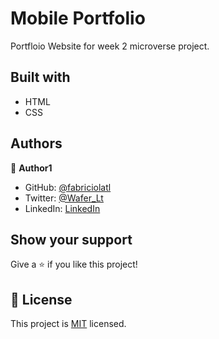 # Mobile Portfolio

Portfloio Website for week 2 microverse project. 


## Built with

 - HTML
 - CSS
## Authors

👤 **Author1**

- GitHub: [@fabriciolatl](https://github.com/fabricioaltl)
- Twitter: [@Wafer_Lt](https://twitter.com/wafer_lt)
- LinkedIn: [LinkedIn](https://linkedin.com/in/fabriciolatorrel)



## Show your support

Give a ⭐️ if you like this project!



## 📝 License

This project is [MIT](./MIT.md) licensed.
